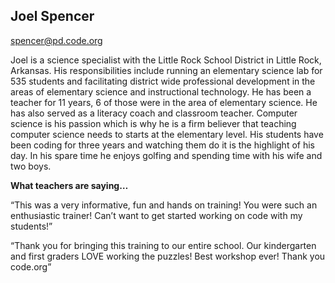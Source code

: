 ## Joel Spencer

[spencer@pd.code.org](mailto:spencer@pd.code.org)

Joel is a science specialist with the Little Rock School District in Little Rock, Arkansas. His responsibilities include running an elementary science lab for 535 students and facilitating district wide professional development in the areas of elementary science and instructional technology. He has been a teacher for 11 years, 6 of those were in the area of elementary science. He has also served as a literacy coach and classroom teacher. Computer science is his passion which is why he is a firm believer that teaching computer science needs to starts at the elementary level. His students have been coding for three years and watching them do it is the highlight of his day. In his spare time he enjoys golfing and spending time with his wife and two boys.

**What teachers are saying…**

“This was a very informative, fun and hands on training! You were such an enthusiastic trainer! Can’t want to get started working on code with my students!”

“Thank you for bringing this training to our entire school. Our kindergarten and first graders LOVE working the puzzles! Best workshop ever! Thank you code.org”

